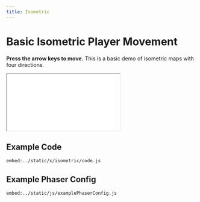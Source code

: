 ```yaml
---
title: Isometric
---
```


# Basic Isometric Player Movement

**Press the arrow keys to move.** This is a basic demo of isometric maps with four directions.

<iframe src="/x/isometric"></iframe>

## Example Code

`embed:../static/x/isometric/code.js`

## Example Phaser Config

`embed:../static/js/examplePhaserConfig.js`

